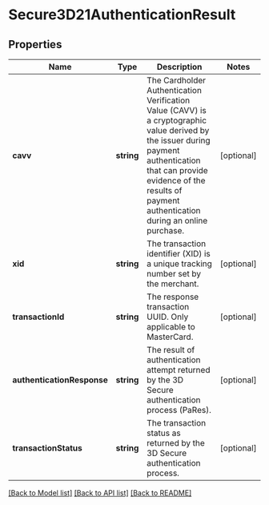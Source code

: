 # Secure3D21AuthenticationResult

## Properties
Name | Type | Description | Notes
------------ | ------------- | ------------- | -------------
**cavv** | **string** | The Cardholder Authentication Verification Value (CAVV) is a cryptographic value derived by the issuer during payment authentication that can provide evidence of the results of payment authentication during an online purchase. | [optional] 
**xid** | **string** | The transaction identifier (XID) is a unique tracking number set by the merchant. | [optional] 
**transactionId** | **string** | The response transaction UUID. Only applicable to MasterCard. | [optional] 
**authenticationResponse** | **string** | The result of authentication attempt returned by the 3D Secure authentication process (PaRes). | [optional] 
**transactionStatus** | **string** | The transaction status as returned by the 3D Secure authentication process. | [optional] 

[[Back to Model list]](../README.md#documentation-for-models) [[Back to API list]](../README.md#documentation-for-api-endpoints) [[Back to README]](../README.md)


